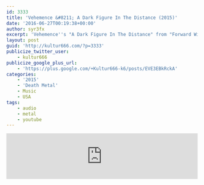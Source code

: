 ```yaml
---
id: 3333
title: 'Vehemence &#8211; A Dark Figure In The Distance (2015)'
date: '2016-06-27T00:19:38+00:00'
author: syr3fx
excerpt: 'Vehemence''s "A Dark Figure In The Distance" from "Forward Without Motion" album (2015).'
layout: post
guid: 'http://kultur666.com/?p=3333'
publicize_twitter_user:
    - kultur666
publicize_google_plus_url:
    - 'https://plus.google.com/+Kultur666-k6/posts/EVE3EBkRckA'
categories:
    - '2015'
    - 'Death Metal'
    - Music
    - USA
tags:
    - audio
    - metal
    - youtube
---
```


<iframe style="border: 0; width: 100%; height: 120px;" src="https://bandcamp.com/EmbeddedPlayer/album=2238716143/size=large/bgcol=333333/linkcol=e99708/tracklist=false/transparent=true/" seamless></iframe>